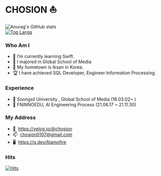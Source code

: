 # CHOSION ⛵️

![Anurag's GitHub stats](https://github-readme-stats.vercel.app/api?username=CHOSION&show_icons=true&theme=radical)
<br>
[![Top Langs](https://github-readme-stats.vercel.app/api/top-langs/?username=CHOSION&layout=compact&show_icons=true&theme=radical)](https://github.com/anuraghazra/github-readme-stats)

### Who Am I
- 🍎 I’m currently learning Swift.
- 🏫 I majored in Global School of Media
- 🚅 My hometown is Iksan in Korea.
- 🏆 I have achieved SQL Developer, Engineer Information Processing.

### Experience
- 🏫 Soongsil University , Global School of Media (16.03.02~ )
- 💊 FNINNOEDU, AI Engineering Process (21.06.17 ~ 21.11.30)

### My Address
- 📝 &nbsp;https://velog.io/@chosion
- 📫 &nbsp;chosion0107@gmail.com
- 🖥️ &nbsp;https://g.dev/Alamofire

### Hits
[![Hits](https://hits.seeyoufarm.com/api/count/incr/badge.svg?url=https%3A%2F%2Fgithub.com%2FCHOSION%2Fhit-counter&count_bg=%236CFFB4&title_bg=%23555555&icon=&icon_color=%23E7E7E7&title=hits&edge_flat=false)](https://hits.seeyoufarm.com)
